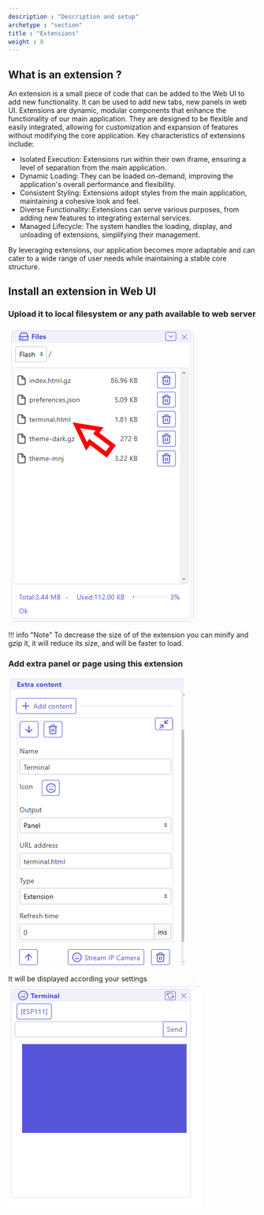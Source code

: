 ```yaml
---
description : "Description and setup"
archetype : "section"
title : "Extensions"
weight : 8
---
```


## What is an extension ?
An extension is a small piece of code that can be added to the Web UI to add new functionality. It can be used to add new tabs, new panels in web UI.
Extensions are dynamic, modular components that enhance the functionality of our main application. They are designed to be flexible and easily integrated, allowing for customization and expansion of features without modifying the core application.
Key characteristics of extensions include:

* Isolated Execution: Extensions run within their own iframe, ensuring a level of separation from the main application.
* Dynamic Loading: They can be loaded on-demand, improving the application's overall performance and flexibility.
* Consistent Styling: Extensions adopt styles from the main application, maintaining a cohesive look and feel.
* Diverse Functionality: Extensions can serve various purposes, from adding new features to integrating external services.
* Managed Lifecycle: The system handles the loading, display, and unloading of extensions, simplifying their management.

By leveraging extensions, our application becomes more adaptable and can cater to a wide range of user needs while maintaining a stable core structure.   


## Install an extension in Web UI

### Upload it to local filesystem or any path available to web server
![image](upload_extension.png)

!!! info "Note"
    To decrease the size of of the extension you can minify and gzip it, it will reduce its size, and will  be faster to load.

### Add extra panel or page using this extension
![image](add_extension.png)

It will be displayed according your settings
![image](extra_extension_panel.png)